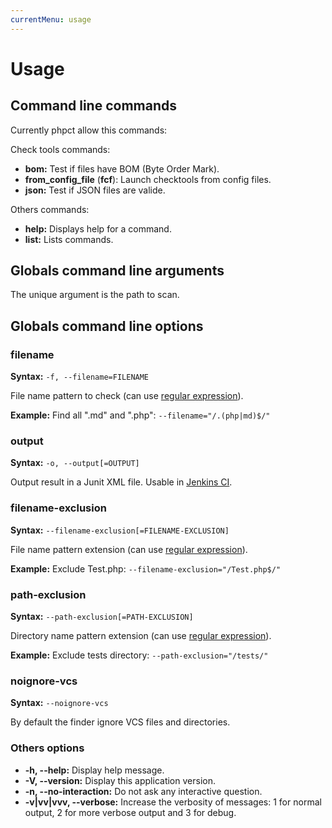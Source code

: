 ```yaml
---
currentMenu: usage
---
```


# Usage

## Command line commands
Currently phpct allow this commands:

Check tools commands:

* __bom:__ Test if files have BOM (Byte Order Mark).
* __from_config_file__ (__fcf__): Launch checktools from config files.
* __json:__ Test if JSON files are valide.

Others commands:

* __help:__ Displays help for a command.
* __list:__ Lists commands.

## Globals command line arguments
The unique argument is the path to scan.

## Globals command line options

### filename
__Syntax:__ `-f, --filename=FILENAME`

File name pattern to check (can use [regular expression](http://php.net/manual/en/reference.pcre.pattern.syntax.php)).

__Example:__ Find all ".md" and ".php": `--filename="/.(php|md)$/"`

### output
__Syntax:__ `-o, --output[=OUTPUT]`

Output result in a Junit XML file. Usable in [Jenkins CI](https://jenkins-ci.org/).

### filename-exclusion
__Syntax:__ `--filename-exclusion[=FILENAME-EXCLUSION]`

File name pattern extension (can use [regular expression](http://php.net/manual/en/reference.pcre.pattern.syntax.php)).

__Example:__ Exclude Test.php: `--filename-exclusion="/Test.php$/"`

### path-exclusion
__Syntax:__ `--path-exclusion[=PATH-EXCLUSION]`

Directory name pattern extension (can use [regular expression](http://php.net/manual/en/reference.pcre.pattern.syntax.php)).

__Example:__ Exclude tests directory: `--path-exclusion="/tests/"`

### noignore-vcs
__Syntax:__ `--noignore-vcs`

By default the finder ignore VCS files and directories.

### Others options
* __-h, --help:__ Display help message.
* __-V, --version:__ Display this application version.
* __-n, --no-interaction:__ Do not ask any interactive question.
* __-v|vv|vvv, --verbose:__ Increase the verbosity of messages: 1 for normal output, 2 for more verbose output and 3 for debug.
